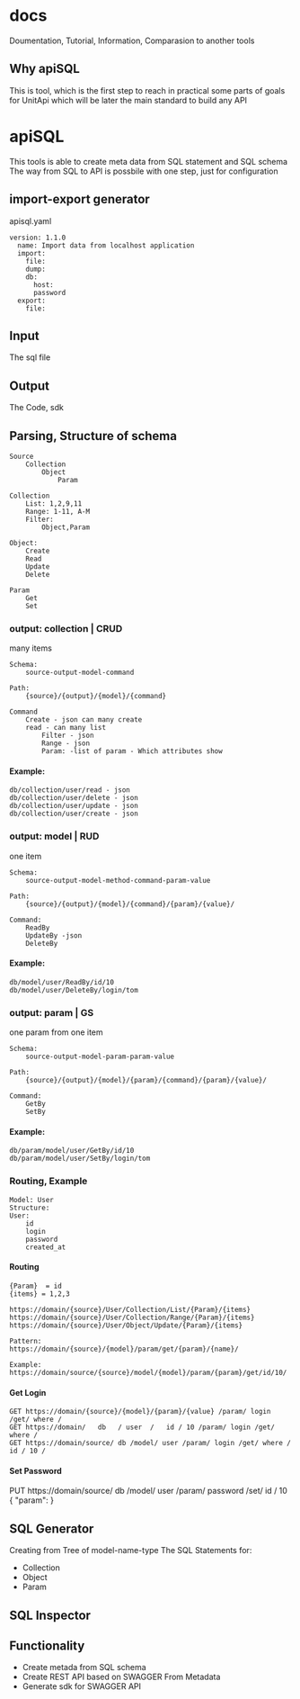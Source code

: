 # docs
Doumentation, Tutorial, Information, Comparasion to another tools

## Why apiSQL
This is tool, which is the first step to reach in practical some parts of goals for UnitApi which will be later the main standard to build any API



# apiSQL
This tools is able to create meta data from SQL statement and SQL schema
The way from SQL to API is possbile with one step, just for configuration


## import-export generator
apisql.yaml


    version: 1.1.0
      name: Import data from localhost application  
      import:
        file:
        dump:
        db:
          host:
          password          
      export:
        file:
      

## Input
The sql file


## Output
The Code, sdk


## Parsing, Structure of schema

    Source
        Collection
            Object
                Param

    Collection
        List: 1,2,9,11
        Range: 1-11, A-M 
        Filter:
            Object,Param

    Object:
        Create
        Read
        Update
        Delete

    Param
        Get
        Set


### output: collection | CRUD
many items

    Schema:
        source-output-model-command

    Path:
        {source}/{output}/{model}/{command}    

    Command
        Create - json can many create
        read - can many list
            Filter - json
            Range - json
            Param: -list of param - Which attributes show

#### Example:

    db/collection/user/read - json
    db/collection/user/delete - json
    db/collection/user/update - json
    db/collection/user/create - json    


### output: model | RUD
one item

    Schema:
        source-output-model-method-command-param-value

    Path:
        {source}/{output}/{model}/{command}/{param}/{value}/

    Command:
        ReadBy
        UpdateBy -json
        DeleteBy
        
#### Example:

    db/model/user/ReadBy/id/10
    db/model/user/DeleteBy/login/tom
        
        
### output: param | GS
one param from one item

    Schema:
        source-output-model-param-param-value

    Path:
        {source}/{output}/{model}/{param}/{command}/{param}/{value}/

    Command:
        GetBy
        SetBy

#### Example:

    db/param/model/user/GetBy/id/10
    db/param/model/user/SetBy/login/tom
    
### Routing, Example

    Model: User
    Structure:
    User:
        id
        login
        password
        created_at

#### Routing
    {Param}  = id
    {items} = 1,2,3

    https://domain/{source}/User/Collection/List/{Param}/{items}
    https://domain/{source}/User/Collection/Range/{Param}/{items}
    https://domain/{source}/User/Object/Update/{Param}/{items}

    Pattern:
    https://domain/{source}/{model}/param/get/{param}/{name}/

    Example:
    https://domain/source/{source}/model/{model}/param/{param}/get/id/10/

#### Get Login

    GET https://domain/{source}/{model}/{param}/{value} /param/ login /get/ where / 
    GET https://domain/   db   / user  /   id / 10 /param/ login /get/ where / 
    GET https://domain/source/ db /model/ user /param/ login /get/ where / id / 10 /

#### Set Password
PUT https://domain/source/ db /model/ user /param/ password /set/ id / 10 
{
    "param":
}

## SQL Generator
Creating from Tree of model-name-type
The SQL Statements for: 
+ Collection
+ Object
+ Param

## SQL Inspector




## Functionality
+ Create metada from SQL schema
+ Create REST API based on SWAGGER From Metadata
+ Generate sdk for SWAGGER API

